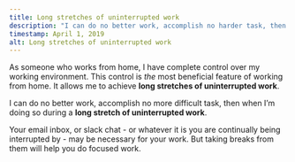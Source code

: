 ```yaml
---
title: Long stretches of uninterrupted work
description: "I can do no better work, accomplish no harder task, then when I’m doing so during a long stretch of uninterrupted work."
timestamp: April 1, 2019
alt: Long stretches of uninterrupted work
---
```


As someone who works from home, I have complete control over my working environment. This control is _the_ most beneficial feature of working from home. It allows me to achieve **long stretches of uninterrupted work**.

I can do no better work, accomplish no more difficult task, then when I’m doing so during a **long stretch of uninterrupted work**.

Your email inbox, or slack chat - or whatever it is you are continually being interrupted by - may be necessary for your work. But taking breaks from them will help you do focused work.
